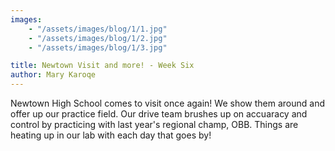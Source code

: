 ```yaml
---
images:
    - "/assets/images/blog/1/1.jpg"
    - "/assets/images/blog/1/2.jpg"
    - "/assets/images/blog/1/3.jpg"

title: Newtown Visit and more! - Week Six
author: Mary Karoqe
---
```

Newtown High School comes to visit once again! We show them around and offer up our practice field. Our drive team brushes up on accuaracy and control by practicing with last year's regional champ, OBB. Things are heating up in our lab with each day that goes by!
